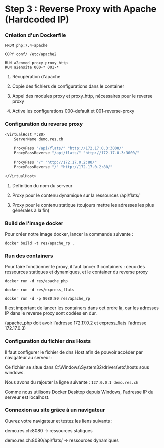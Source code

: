 # Step 3 : Reverse Proxy with Apache (Hardcoded IP)

### Création d'un Dockerfile

```
FROM php:7.4-apache

COPY conf/ /etc/apache2

RUN a2enmod proxy proxy_http
RUN a2ensite 000-* 001-*
```

1) Récupération d'apache

2) Copie des fichiers de configurations dans le container

3) Appel des modules proxy et proxy_http, nécessaires pour le reverse proxy

4) Active les configurations 000-default et 001-reverse-proxy

### Configuration du reverse proxy

```bash
<VirtualHost *:80>
	ServerName demo.res.ch
		
	ProxyPass "/api/flats/" "http://172.17.0.3:3000/"
	ProxyPassReverse "/api/flats/" "http://172.17.0.3:3000/"
	
	ProxyPass "/" "http://172.17.0.2:80/"
	ProxyPassReverse "/" "http://172.17.0.2:80/"

</VirtualHost>
```

1) Définition du nom du serveur

2)  Proxy pour le contenu dynamique sur la ressources /api/flats/

3)  Proxy pour le contenu statique (toujours mettre les adresses les plus générales à la fin)

### Build de l'image docker

Pour créer notre image docker, lancer la commande suivante :

 `docker build -t res/apache_rp .`

### Run des containers

Pour faire fonctionner le proxy, il faut lancer 3 containers : ceux des ressources statiques et dynamiques, et le container du reverse proxy

`docker run -d res/apache_php`

`docker run -d res/express_flats`

`docker run -d -p 8080:80 res/apache_rp`

Il est important de lancer les containers dans cet ordre là, car les adresses IP dans le reverse proxy sont codées en dur.

(apache_php doit avoir l'adresse 172.17.0.2 et express_flats l'adresse 172.17.0.3)

### Configuration du fichier dns Hosts

Il faut configurer le fichier de dns Host afin de pouvoir accéder par navigateur au serveur : 

Ce fichier se situe dans C:\Windows\System32\drivers\etc\hosts sous windows.

Nous avons du rajouter la ligne suivante : `127.0.0.1 demo.res.ch`

Comme nous utilisons Docker Desktop depuis Windows, l'adresse IP du serveur est localhost.

### Connexion au site grâce à un navigateur

Ouvrez votre navigateur et testez les liens suivants : 

demo.res.ch:8080 -> ressources statiques

demo.res.ch:8080/api/flats/ -> ressources dynamiques



